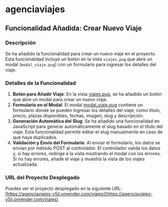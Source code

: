 # agenciaviajes

## Funcionalidad Añadida: Crear Nuevo Viaje

### Descripción
Se ha añadido la funcionalidad para crear un nuevo viaje en el proyecto. Esta funcionalidad incluye un botón en la vista `viajes.pug` que abre un modal (`modal_viaje.pug`) con un formulario para ingresar los detalles del viaje.

### Detalles de la Funcionalidad
1. **Botón para Añadir Viaje**: En la vista [viajes.pug](views/viajes.pug), se ha añadido un botón que abre un modal para crear un nuevo viaje.
2. **Formulario en el Modal**: El modal [modal_viaje.pug](views/layout/modal_viaje.pug) contiene un formulario donde se pueden ingresar los detalles del viaje, como título, precio, plazas disponibles, fechas, imagen, slug y descripción.
3. **Generación Automática del Slug**: Se ha añadido una funcionalidad en JavaScript para generar automáticamente el slug basado en el título del viaje. Esta funcionalidad permite editar el slug manualmente en caso de que haya duplicados.
4. **Validación y Envío del Formulario**: Al enviar el formulario, los datos se envían por método POST al controlador. El controlador valida los datos y, si hay errores, redirige a la vista mostrando el modal con los errores. Si no hay errores, añade el viaje y muestra la vista de los viajes actualizada.

### URL del Proyecto Desplegado
Puedes ver el proyecto desplegado en la siguiente URL: [https://agenciaviajes-v5il.onrender.com/viajes](https://agenciaviajes-v5il.onrender.com/viajes)